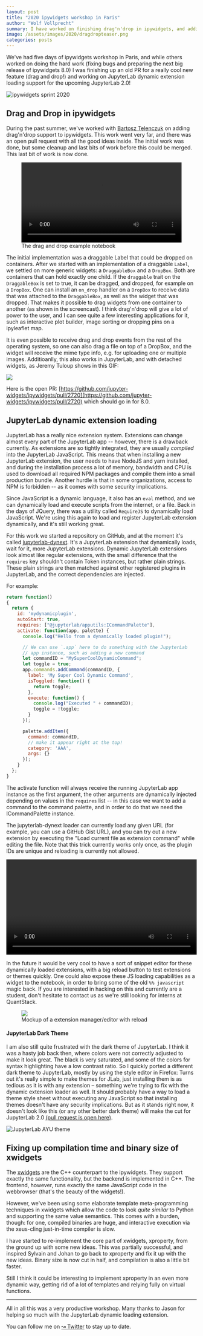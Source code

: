 ```yaml
---
layout: post
title: "2020 ipywidgets workshop in Paris"
author: "Wolf Vollprecht"
summary: I have worked on finishing drag'n'drop in ipywidgets, and adding dynamic loading to JuppyterLab extensions.
image: /assets/images/2020/dragdropteaser.png
categories: posts
---
```


We've had five days of ipywidgets workshop in Paris, and while others worked on doing the hard work (fixing bugs and preparing the next big release of ipywidgets 8.0) I was finishing up an old PR for a really cool new feature (drag and drop!) and working on JupyterLab dynamic extension loading support for the upcoming JupyterLab 2.0!

![ipywidgets sprint 2020](/assets/images/2020/ipywidgets_sprint.jpg)

## Drag and Drop in ipywidgets

During the past summer, we've worked with [Bartosz Telenczuk](https://github.com/btel) on adding drag'n'drop support to ipywidgets. This work went very far, and there was an open pull request with all the good ideas inside. The initial work was done, but some cleanup and last bits of work before this could be merged. This last bit of work is now done.

<figure>
<video controls="true" autoplay loop width="100%">
	<source src="/assets/images/2020/drag_drop_ipywidgets.mp4" type="video/mp4" />
	<source src="/assets/images/2020/drag_drop_ipywidgets.webm" type="video/webm" />
</video>
<figcaption>The drag and drop example notebook</figcaption>
</figure>

The initial implementation was a draggable Label that could be dropped on containers. After we started with an implementation of a draggable `Label`, we settled on more generic widgets: a `DraggableBox` and a `DropBox`. Both are containers that can hold exactly one child. If the `draggable` trait on the `DraggableBox` is set to true, it can be dragged, and dropped, for example on a `DropBox`. One can install an `on_drop` handler on a  `DropBox` to receive data that was attached to the `DraggableBox`, as well as the widget that was dropped. That makes it possible to drag widgets from one container to another (as shown in the screencast). I think drag'n'drop will give a lot of power to the user, and I can see quite a few interesting applications for it, such as interactive plot builder, image sorting or dropping pins on a ipyleaflet map.

It is even possible to receive drag and drop events from the rest of the operating system, so one can also drag a file on top of a DropBox, and the widget will receive the mime type info, e.g. for uploading one or multiple images. Additioanlly, this also works in JupyterLab, and with detached widgets, as Jeremy Tuloup shows in this GIF: 

![](https://user-images.githubusercontent.com/591645/72636740-03b41a80-3960-11ea-9319-1b2abe583571.gif)

Here is the open PR: [https://github.com/jupyter-widgets/ipywidgets/pull/2720](https://github.com/jupyter-widgets/ipywidgets/pull/2720) which should go in for 8.0.

## JupyterLab dynamic extension loading

JupyterLab has a really nice extension system. Extensions can change almost every part of the JupyterLab app -- however, there is a drawback currently. As extensions are so tightly integrated, they are usually _compiled_ into the JupyterLab JavaScript. This means that when installing a new JupyterLab extension, the user needs to have NodeJS and yarn installed, and during the installation process a lot of memory, bandwidth and CPU is used to download all required NPM packages and compile them into a small production bundle.
Another hurdle is that in some organizations, access to NPM is forbidden -- as it comes with some security implications. 

Since JavaScript is a dynamic language, it also has an `eval` method, and we can dynamically load and execute scripts from the internet, or a file. Back in the days of JQuery, there was a utility called `RequireJS` to dynamically load JavaScript. We're using this again to load and register JupyterLab extension dynamically, and it's still working great. 

For this work we started a repository on GitHub, and at the moment it's called [jupyterlab-dynext](https://github.com/wolfv/jupyterlab-dynext). It's a JupyterLab extension that dynamically loads, wait for it, more JupyterLab extensions. Dynamic JupyterLab extensions look almost like regular extensions, with the small difference that the `requires` key shouldn't contain Token instances, but rather plain strings. These plain strings are then matched against other registered plugins in JupyterLab, and the correct dependencies are injected. 

For example:

```js
return function()
{
  return {
    id: 'mydynamicplugin',
    autoStart: true,
    requires: ["@jupyterlab/apputils:ICommandPalette"],
    activate: function(app, palette) {
      console.log("Hello from a dynamically loaded plugin!");

      // We can use `.app` here to do something with the JupyterLab
      // app instance, such as adding a new command
      let commandID = "MySuperCoolDynamicCommand";
      let toggle = true;
      app.commands.addCommand(commandID, {
        label: 'My Super Cool Dynamic Command',
        isToggled: function() {
          return toggle;
        },
        execute: function() {
          console.log("Executed " + commandID);
          toggle = !toggle;
        }
      });

      palette.addItem({
        command: commandID,
        // make it appear right at the top!
        category: 'AAA',
        args: {}
      });
    }
  };
}
```


The activate function will always receive the running JupyterLab app instance as the first argument, the other arguments are dynamically injected depending on values in the `requires` list -- in this case we want to add a command to the command palette, and in order to do that we need the ICommandPalette instance.

The jupyterlab-dynext loader can currently load any given URL (for example, you can use a GitHub Gist URL), and you can try out a new extension by executing the "Load current file as extension command" while editing the file. Note that this trick currently works only once, as the plugin IDs are unique and reloading is currently not allowed.

<video width="100%" controls>
    <source src="/assets/images/2020/dynamic_jlab_loading.mp4" type="video/mp4" />
    <source src="/assets/images/2020/dynamic_jlab_loading.webm" type="video/webm" />
</video>

In the future it would be very cool to have a sort of snippet editor for these dynamically loaded extensions, with a big reload button to test extensions or themes quickly. One could also expose these JS loading capabilities as a widget to the notebook, in order to bring some of the old `%% javascript` magic back. If you are interested in hacking on this and currently are a student, don't hesitate to contact us as we're still looking for interns at QuantStack.

<figure>
	<img src="/assets/images/2020/mockup.png">
	<figcaption>Mockup of a extension manager/editor with reload</figcaption>
</figure>

#### JupyterLab Dark Theme

I am also still quite frustrated with the dark theme of JupyterLab. I think it was a hasty job back then, where colors were not correctly adjusted to make it look great. The black is very saturated, and some of the colors for syntax highlighting have a low contrast ratio. So I quickly ported a different dark theme to JupyterLab, mostly by using the style editor in Firefox: Turns out it's really simple to make themes for JLab, just installing them is as tedious as it is with any extension – something we're trying to fix with the dynamic extension loader as well. It should probably have a way to load a theme style sheet without executing any JavaScript so that installing themes doesn't have any security implications. But as it stands right now, it doesn't look like this (or any other better dark theme) will make the cut for JupyterLab 2.0 [(pull request is open here)](https://github.com/jupyterlab/jupyterlab/pull/7779).

![JupyterLab AYU theme](/assets/images/2020/jlab_color.jpg)

## Fixing up compilation time and binary size of xwidgets

The [xwidgets](https://github.com/jupyter-xeus/xwidgets) are the C++ counterpart to the ipywidgets. They support exactly the same functionality, but the backend is implemented in C++. The frontend, however, runs exactly the same JavaScript code in the webbrowser (that's the beauty of the widgets!).

However, we've been using some elaborate template meta-programming techniques in xwidgets which allow the code to look _quite similar_ to Python and supporting the same value semantics. This comes with a burden, though: for one,
compiled binaries are huge, and interactive execution via the xeus-cling just-in-time compiler is slow.

I have started to re-implement the core part of xwidgets, xproperty, from the ground up with some new ideas. This was partially successful, and inspired Sylvain and Johan to go back to xproperty and fix it up with the new ideas. Binary size is now cut in half, and compilation is also a little bit faster.

Still I think it could be interesting to implement xproperty in an even more dynamic way, getting rid of a lot of templates and relying fully on virtual functions.

--- 

All in all this was a very productive workshop. Many thanks to Jason for helping so much with the JupyterLab dynamic loading extension.

You can follow me on [↝ Twitter](https://twitter.com/@wuoulf) to stay up to date.